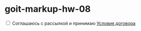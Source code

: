 # goit-markup-hw-08

 <label class="form__field field-conditions">
                <input type="checkbox" class="form-checkbox" name="conditions" />
                <span class="check-box"></span>
                <span class="label-condition"
                  >Соглашаюсь с рассылкой и принимаю
                  <a href="#" class="form-link">Условия договора</a></span
                >
              </label>
